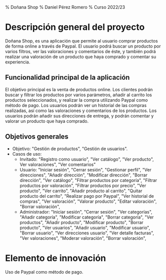 % Doñana Shop
% Daniel Pérez Romero
% Curso 2022/23

# Descripción general del proyecto

Doñana Shop, es una aplicación que permite al usuario comprar productos de forma online a través de Paypal. El usuario podrá buscar un producto por varios filtros, ver las valoraciones y comentarios de éste, y también podrá realizar una valoración de un producto que haya comprado y comentar su experiencia.

## Funcionalidad principal de la aplicación

El objetivo principal es la venta de productos online. Los clientes podrán buscar y filtrar los productos por varios parámetros, añadir al carrito los productos seleccionados, y realizar la compra utilizando Paypal como método de pago.
Los usuarios podrán ver un historial de las compras realizadas, así como las valoraciones y comentarios de los productos.
Los usuarios podrán añadir sus direcciones de entrega, y podrán comentar y valorar un producto que haya comprado.

## Objetivos generales

* Objetivo: "Gestión de productos", "Gestión de usuarios".
* Casos de uso: 
	- Invitado: "Registro como usuario", "Ver catálogo", "Ver producto", Ver valoraciones", "Ver comentarios" 
	- Usuario: "Iniciar sesión", "Cerrar sesión", "Gestionar perfil", "Ver direcciones", "Añadir dirección", "Modificar dirección", "Borrar dirección", "Ver catálogo", "Filtrar productos por categoría", "Filtrar productos por valoración", "Filtrar productos por precio", "Ver producto", "Ver carrito", "Añadir producto al carrito", "Quitar producto del carrito", "Realizar pago por Paypal", "Ver historial de compras", "Ver valoración", "Valorar producto", "Editar valoración", "Borrar valoración",
	- Administrador: "Iniciar sesión", "Cerrar sesión", "Ver categorías", "Añadir categoría", "Modificar categoría", "Borrar categoría", "Ver productos", "Añadir producto", "Modificar producto", "Borrar producto", "Ver usuarios", "Añadir usuario", "Modificar usuario", "Borrar usuario", "Ver direcciones usuario", "Ver detalle facturas", "Ver valoraciones", "Moderar valoración", "Borrar valoración",

# Elemento de innovación

Uso de Paypal como método de pago.
